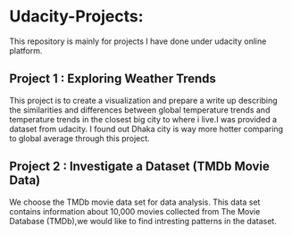 # Udacity-Projects:
This repository is mainly for projects I have done under udacity online platform.

## Project 1 : Exploring Weather Trends
This project is to create a visualization and prepare a write up describing the similarities and differences between global temperature trends and temperature trends in the closest big city to where i live.I was provided a dataset from udacity. I found out Dhaka city is way more hotter comparing to global average through this project.

## Project 2 : Investigate a Dataset (TMDb Movie Data)
We choose the TMDb movie data set for data analysis. This data set contains information about 10,000 movies collected from The Movie Database (TMDb),we would like to find intresting patterns in the dataset.


